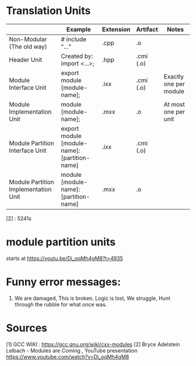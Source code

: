 

# Translation Units
|                                      | Example                                      | Extension | Artifact  | Notes                  |
| ------------------------------------ | -------------------------------------------- | --------- | --------- | ---------------------- |
| Non-Modular (The old way)            | # include "..."                              | .cpp      | .o        |                        |
| Header Unit                          | Created by: import <...>;                    | .hpp      | .cmi (.o) |                        |
| Module Interface Unit                | export module [module-name];                 | .ixx      | .cmi (.o) | Exactly one per module |
| Module Implementation Unit           | module [module-name];                        | .mxx      | .o        | At most one per unit   |
| Module Partition Interface Unit      | export module [module-name]:[partition-name] | .ixx      | .cmi (.o) |                        |
| Module Partition Implementation Unit | module [module-name]:[partition-name]        | .mxx      | .o        |                        |
[2] : 5241s


# module partition units 
starts at https://youtu.be/Di_oqMh4gM8?t=4935 



# Funny error messages: 
1.  We are damaged, This is broken.
    Logic is lost,
    We struggle,
    Hunt through the rubble for what once was.



# Sources 
[1] GCC WIKI :  https://gcc.gnu.org/wiki/cxx-modules
[2] Bryce Adelstein Lelbach - Modules are Coming , YouTube presentation  https://www.youtube.com/watch?v=Di_oqMh4gM8


